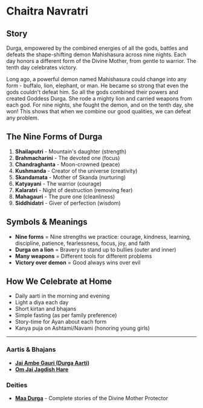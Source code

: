 # Chaitra Navratri

## Story

Durga, empowered by the combined energies of all the gods, battles and defeats the shape-shifting demon Mahishasura across nine nights. Each day honors a different form of the Divine Mother, from gentle to warrior. The tenth day celebrates victory.

Long ago, a powerful demon named Mahishasura could change into any form - buffalo, lion, elephant, or man. He became so strong that even the gods couldn't defeat him. So all the gods combined their powers and created Goddess Durga. She rode a mighty lion and carried weapons from each god. For nine nights, she fought the demon, and on the tenth day, she won! This shows that when we combine our good qualities, we can defeat any problem.

## The Nine Forms of Durga

1. **Shailaputri** - Mountain's daughter (strength)
2. **Brahmacharini** - The devoted one (focus)
3. **Chandraghanta** - Moon-crowned (peace)
4. **Kushmanda** - Creator of the universe (creativity)
5. **Skandamata** - Mother of Skanda (nurturing)
6. **Katyayani** - The warrior (courage)
7. **Kalaratri** - Night of destruction (removing fear)
8. **Mahagauri** - The pure one (cleanliness)
9. **Siddhidatri** - Giver of perfection (wisdom)

## Symbols & Meanings

- **Nine forms** = Nine strengths we practice: courage, kindness, learning, discipline, patience, fearlessness, focus, joy, and faith
- **Durga on a lion** = Bravery to stand up to bullies (outer and inner)
- **Many weapons** = Different tools for different problems
- **Victory over demon** = Good always wins over evil

## How We Celebrate at Home

- Daily aarti in the morning and evening
- Light a diya each day
- Short kirtan and bhajans
- Simple fasting (as per family preference)
- Story-time for Ayan about each form
- Kanya puja on Ashtami/Navami (honoring young girls)

---

### Aartis & Bhajans

- **[Jai Ambe Gauri (Durga Aarti)](../section2-aartis-bhajans/05-jai-ambe-gauri.md)**
- **[Om Jai Jagdish Hare](../section2-aartis-bhajans/10-om-jai-jagdish-hare.md)**

### Deities

- **[Maa Durga](../section3-deities/06-maa-durga.md)** - Complete stories of the Divine Mother Protector